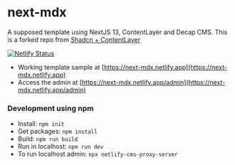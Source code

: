 # next-mdx

A supposed template using NextJS 13, ContentLayer and Decap CMS. This is a forked repo from [Shadcn + ContentLayer](https://github.com/shadcn/next-contentlayer)

[![Netlify Status](https://api.netlify.com/api/v1/badges/60abb502-f48c-4a22-a6b8-711cbb608399/deploy-status)](https://app.netlify.com/sites/next-mdx/deploys)

- Working template sample at [https://next-mdx.netlify.app](https://next-mdx.netlify.app)
- Access the admin at [https://next-mdx.netlify.app/admin](https://next-mdx.netlify.app/admin)

### Development using npm

- Install: `npm init`
- Get packages: `npm install`
- Build: `npm run build`
- Run in localhost: `npm run dev`
- To run localhost admin: `npx netlify-cms-proxy-server`
